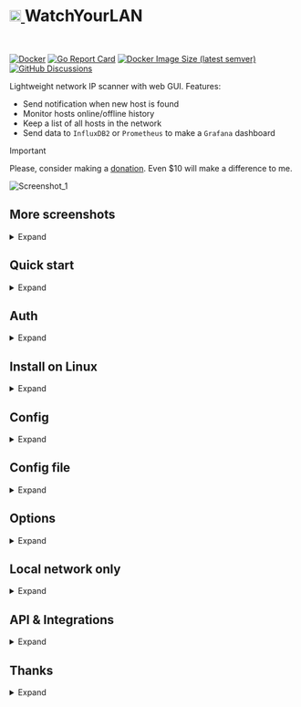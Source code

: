 <h1><a href="https://github.com/aceberg/WatchYourLAN">
    <img src="https://raw.githubusercontent.com/aceberg/WatchYourLAN/main/assets/logo.png" width="20" />
</a>WatchYourLAN</h1>
<br/>

[![Docker](https://github.com/aceberg/WatchYourLAN/actions/workflows/main-docker-all.yml/badge.svg)](https://github.com/aceberg/WatchYourLAN/actions/workflows/main-docker-all.yml)
[![Go Report Card](https://goreportcard.com/badge/github.com/aceberg/WatchYourLAN)](https://goreportcard.com/report/github.com/aceberg/WatchYourLAN)
[![Docker Image Size (latest semver)](https://img.shields.io/docker/image-size/aceberg/watchyourlan)](https://hub.docker.com/r/aceberg/watchyourlan)
[![GitHub Discussions](https://img.shields.io/github/discussions/aceberg/WatchYourLAN)](https://github.com/aceberg/WatchYourLAN/discussions)



Lightweight network IP scanner with web GUI. Features:
- Send notification when new host is found
- Monitor hosts online/offline history
- Keep a list of all hosts in the network
- Send data to `InfluxDB2` or `Prometheus` to make a `Grafana` dashboard 

> [!IMPORTANT]   
> Please, consider making a [donation](https://github.com/aceberg#donate). Even $10 will make a difference to me.

![Screenshot_1](https://raw.githubusercontent.com/aceberg/WatchYourLAN/main/assets/Screenshot_1.png)  

## More screenshots

<details>
  <summary>Expand</summary>

![Screenshot_5](https://raw.githubusercontent.com/aceberg/WatchYourLAN/main/assets/Screenshot_5.png)   
![Screenshot_2](https://raw.githubusercontent.com/aceberg/WatchYourLAN/main/assets/Screenshot_2.png)   
![Screenshot_3](https://raw.githubusercontent.com/aceberg/WatchYourLAN/main/assets/Screenshot_3.png)   
![Screenshot_4](https://raw.githubusercontent.com/aceberg/WatchYourLAN/main/assets/Screenshot_4.png) 
</details> 

## Quick start

<details>
  <summary>Expand</summary>

Replace `$YOURTIMEZONE` with correct time zone and `$YOURIFACE` with network interface you want to scan. Network mode must be `host`. Set `$DOCKERDATAPATH` for container to save data:

```sh
docker run --name wyl \
	-e "IFACES=$YOURIFACE" \
	-e "TZ=$YOURTIMEZONE" \
	--network="host" \
	-v $DOCKERDATAPATH/wyl:/data/WatchYourLAN \
    aceberg/watchyourlan
```
Web GUI should be at http://localhost:8840

</details> 

## Auth

<details>
  <summary>Expand</summary>

**WatchYourLAN** does not have built-in auth option. But you can use it with SSO tools like Authelia, or my simple auth app [ForAuth](https://github.com/aceberg/ForAuth).   
Here is an example [docker-compose-auth.yml](https://github.com/aceberg/WatchYourLAN/blob/main/docker-compose-auth.yml).

> :warning:  **WARNING!**   
> Please, don't forget that WYL needs `host` network mode to work. So, WYL port will be exposed in this setup. You need to limit access to it with firewall or other measures.   

</details> 

## Install on Linux

<details>
  <summary>Expand</summary>

All binary packages can be found in [latest](https://github.com/aceberg/WatchYourLAN/releases/latest) release. There are `.deb`, `.rpm`, `.apk` (Alpine Linux) and `.tar.gz` files.   

Supported architectures: `amd64`, `i386`, `arm_v5`, `arm_v6`, `arm_v7`, `arm64`.   
Dependencies: `arp-scan`, `tzdata`.

For `amd64` there is a `deb` repo [available](https://github.com/aceberg/ppa)

</details> 

## Config
<details>
  <summary>Expand</summary>

Configuration can be done through config file, GUI or environment variables. Variable names is `config_v2.yaml` file are the same, but in lowcase.

### Basic config
| Variable  | Description | Default |
| --------  | ----------- | ------- |
| TZ | Set your timezone for correct time | |
| HOST | Listen address | 0.0.0.0 |
| PORT   | Port for web GUI | 8840 |
| THEME | Any theme name from https://bootswatch.com in lowcase or [additional](https://github.com/aceberg/aceberg-bootswatch-fork) | sand |
| COLOR | Background color: light or dark | dark |
| NODEPATH | Path to local node modules |  |
| SHOUTRRR_URL | WatchYourLAN uses [Shoutrrr](https://github.com/nicholas-fedor/shoutrrr) to send notifications. It is already integrated, just needs a correct URL. Examples for Discord, Email, Gotify, Matrix, Ntfy, Pushover, Slack, Telegram, Generic Webhook and etc are [here](https://nicholas-fedor.github.io/shoutrrr/) | |

### Scan settings
| Variable  | Description | Default |
| --------  | ----------- | ------- |
| IFACES | Interfaces to scan. Could be one or more, separated by space. See [docs/VLAN_ARP_SCAN.md](https://github.com/aceberg/WatchYourLAN/blob/main/docs/VLAN_ARP_SCAN.md). | |
| TIMEOUT | Time between scans (seconds) | 120 |
| ARP_ARGS | Arguments for `arp-scan`. Enable `debug` log level to see resulting command. (Example: `-r 1`). See [docs/VLAN_ARP_SCAN.md](https://github.com/aceberg/WatchYourLAN/blob/main/docs/VLAN_ARP_SCAN.md). | |
| ARP_STRS ARP_STRS_JOINED | See [docs/VLAN_ARP_SCAN.md](https://github.com/aceberg/WatchYourLAN/blob/main/docs/VLAN_ARP_SCAN.md). | |
| LOG_LEVEL | Log level: `debug`, `info`, `warn` or `error` | info |
| TRIM_HIST | Remove history after (hours) | 48 |
| HIST_IN_DB | DEPRECATED since 2.1.3. Now History is always stored in DB. Use TRIM_HIST to reduce DB size |  |
| USE_DB | Either `sqlite` or `postgres` | sqlite |
| PG_CONNECT | Address to connect to PostgreSQL. (Example: `postgres://username:password@192.168.0.1:5432/dbname?sslmode=disable`). Full list of URL parameters [here](https://pkg.go.dev/github.com/lib/pq#hdr-Connection_String_Parameters) | |

### InfluxDB2 config
This config matches Grafana's config for InfluxDB data source

| Variable  | Description | Default | Example |
| --------  | ----------- | ------- | ------- |
| INFLUX_ENABLE | Enable export to InfluxDB2 | false | true |
| INFLUX_SKIP_TLS | Skip TLS Verify | false | true |
| INFLUX_ADDR | Address:port of InfluxDB2 server | | https://192.168.2.3:8086/ |
| INFLUX_BUCKET | InfluxDB2 bucket | | test |
| INFLUX_ORG | InfluxDB2 org | | home |
| INFLUX_TOKEN | Secret token, generated by InfluxDB2 | | |

### Prometheus config
This config configures the Prometheus data source

| Variable  | Description | Default | Example |
| --------  | ----------- | ------- | ------- |
| PROMETHEUS_ENABLE | Enable the Prometheus `/metrics` endpoint | false | true |

</details> 

## Config file

<details>
  <summary>Expand</summary>

Config file name is `config_v2.yaml`. Example:

```yaml
arp_args: ""
color: dark
host: 0.0.0.0
ifaces: enp4s0
influx_addr: ""
influx_bucket: ""
influx_enable: false
influx_org: ""
influx_skip_tls: false
influx_token: ""
log_level: info
nodepath: ""
pg_connect: ""
port: "8840"
prometheus_enable: false
shoutrrr_url: "gotify://192.168.0.1:8083/AwQqpAae.rrl5Ob/?title=Unknown host detected&DisableTLS=yes"
theme: sand
timeout: 60
trim_hist: 48
use_db: sqlite
```

</details> 

## Options

<details>
  <summary>Expand</summary>

| Key  | Description | Default | 
| --------  | ----------- | ------- | 
| -d | Path to config dir | /data/WatchYourLAN | 
| -n | Path to node modules (see below) | |

</details> 

## Local network only
<details>
  <summary>Expand</summary>

By default, this app pulls themes, icons and fonts from the internet. But, in some cases, it may be useful to have an independent from global network setup. I created a separate [image](https://github.com/aceberg/my-dockerfiles/tree/main/node-bootstrap) with all necessary modules and fonts.
Run with Docker:
```sh
docker run --name node-bootstrap          \
    -p 8850:8850                          \
    aceberg/node-bootstrap
```
```sh
docker run --name wyl \
	-e "IFACES=$YOURIFACE" \
	-e "TZ=$YOURTIMEZONE" \
	--network="host" \
	-v $DOCKERDATAPATH/wyl:/data/WatchYourLAN \
    aceberg/watchyourlan -n "http://$YOUR_IP:8850"
```
Or use [docker-compose](docker-compose.yml)

</details> 

## API & Integrations

<details>
  <summary>Expand</summary>

### API
Moved to [docs/API.md](https://github.com/aceberg/WatchYourLAN/blob/main/docs/API.md)

### Integrations
- [ArchLinux (AUR)](https://aur.archlinux.org/packages/watch-your-lan) by `gilcu3`
- [Python API client](https://github.com/drwahl/py-watchyourlanclient) by [drwahl](https://github.com/drwahl)
- [Umbrel](https://apps.umbrel.com/app/watch-your-lan) by [Jasper](https://github.com/ceramicwhite)
- [YunoHost](https://apps.yunohost.org/app/watchyourlan)
</details> 

## Thanks
<details>
  <summary>Expand</summary>

- All go packages listed in [dependencies](https://github.com/aceberg/WatchYourLAN/network/dependencies)
- Favicon and logo: [Access point icons created by Freepik - Flaticon](https://www.flaticon.com/free-icons/access-point)
- [Bootstrap](https://getbootstrap.com/)
- Themes: [Free themes for Bootstrap](https://bootswatch.com)

</details> 
